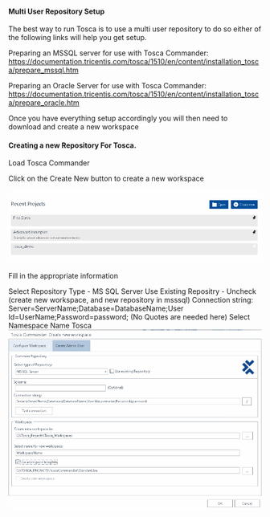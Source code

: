 #### Multi User Repository Setup

The best way to run Tosca is to use a multi user repository to do so either of the following links will help you get setup.

Preparing an MSSQL server for use with Tosca Commander:
https://documentation.tricentis.com/tosca/1510/en/content/installation_tosca/prepare_mssql.htm

Preparing an Oracle Server for use with Tosca Commander:
https://documentation.tricentis.com/tosca/1510/en/content/installation_tosca/prepare_oracle.htm

Once you have everything setup accordingly you will then need to download and create a new workspace

#### Creating a new Repository For Tosca.

Load Tosca Commander

Click on the Create New button to create a new workspace

![](./img/tosca-landing.png)

Fill in the appropriate information

Select Repository Type - MS SQL Server
Use Existing Repositry - Uncheck (create new workspace, and new repository in msssql)
Connection string: Server=ServerName;Database=DatabaseName;User Id=UserName;Password=password; (No Quotes are needed here)
Select Namespace Name Tosca
![](./img/tosca-new-workspace.png)